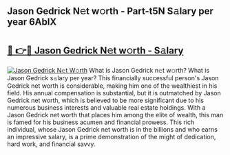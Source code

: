 ## Jason Gedrick N𝚎t w𝚘rth - Part-t5N S𝚊lary per year 6AblX

# <h2><a href="http://gc2max.nevu.top/?p=Jason+Gedrick">🔗 👉🔴 Jason Gedrick N𝚎t w𝚘rth - S𝚊lary</a></h2>

[![Jason Gedrick N𝚎t W𝚘rth](https://i.imgur.com/Oavwk0R.jpeg)](http://gc2max.nevu.top/?p=Jason+Gedrick)
What is Jason Gedrick n𝚎t w𝚘rth? What is Jason Gedrick s𝚊lary per year?
This financially successful person's Jason Gedrick net worth is considerable, making him one of the wealthiest in his field. His annual compensation is substantial, but it is outmatched by Jason Gedrick net worth, which is believed to be more significant due to his numerous business interests and valuable real estate holdings. With a Jason Gedrick net worth that places him among the elite of wealth, this man is famed for his business acumen and financial prowess. This rich individual, whose Jason Gedrick net worth is in the billions and who earns an impressive salary, is a prime demonstration of the might of dedication, hard work, and financial savvy.
